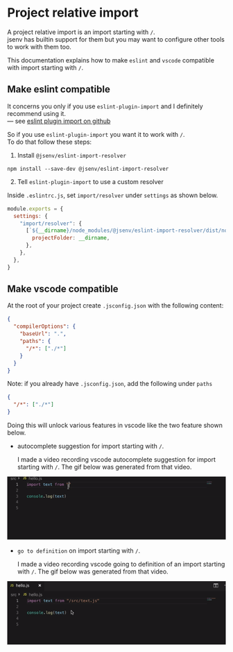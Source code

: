 # Project relative import

A project relative import is an import starting with `/`.<br />
jsenv has builtin support for them but you may want to configure other tools to work with them too.<br />

This documentation explains how to make `eslint` and `vscode` compatible with import starting with `/`.

## Make eslint compatible

It concerns you only if you use `eslint-plugin-import` and I definitely recommend using it.<br />
— see [eslint plugin import on github](https://github.com/benmosher/eslint-plugin-import)

So if you use `eslint-plugin-import` you want it to work with `/`.<br />
To do that follow these steps:

1. Install `@jsenv/eslint-import-resolver`

```shell
npm install --save-dev @jsenv/eslint-import-resolver
```

2. Tell `eslint-plugin-import` to use a custom resolver

Inside `.eslintrc.js`, set `import/resolver` under `settings` as shown below.

```js
module.exports = {
  settings: {
    "import/resolver": {
      [`${__dirname}/node_modules/@jsenv/eslint-import-resolver/dist/node/main.js`]: {
        projectFolder: __dirname,
      },
    },
  },
}
```

## Make vscode compatible

At the root of your project create `.jsconfig.json` with the following content:

```json
{
  "compilerOptions": {
    "baseUrl": ".",
    "paths": {
      "/*": ["./*"]
    }
  }
}
```

Note: if you already have `.jsconfig.json`, add the following under `paths`

```json
{
  "/*": ["./*"]
}
```

Doing this will unlock various features in vscode like the two feature shown below.

- autocomplete suggestion for import starting with `/`. <br />

  I made a video recording vscode autocomplete suggestion for import starting with `/`. The gif below was generated from that video.

![vscode autocomplete suggestion for project relative import recording](./vscode-autocomplete-suggestion-project-relative-import-recording.gif)

- `go to definition` on import starting with `/`.<br />

  I made a video recording vscode going to definition of an import starting with `/`. The gif below was generated from that video.

![vscode going to definition for a project relative import recording](./vscode-go-to-definition-project-relative-import.gif)
